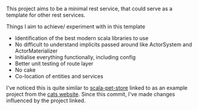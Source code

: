 This project aims to be a minimal rest service, that could serve as a template for other rest services.

Things I aim to achieve/ experiment with in this template
* Identification of the best modern scala libraries to use
* No difficult to understand implicits passed around like ActorSystem and ActorMaterializer
* Initialise everything functionally, including config
* Better unit testing of route layer
* No cake
* Co-location of entities and services 

I've noticed this is quite similar to [scala-pet-store](https://github.com/pauljamescleary/scala-pet-store) linked to as an example project from the [cats website](https://typelevel.org/cats/resources_for_learners.html). Since this commit, I've made changes influenced by the project linked.